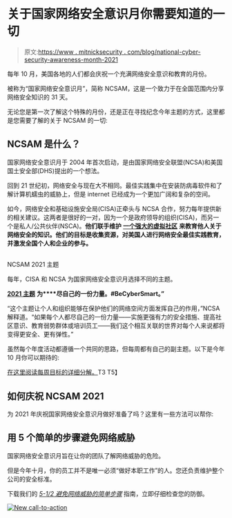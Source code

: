 # 关于国家网络安全意识月你需要知道的一切

> 原文:[https://www . mitnicksecurity . com/blog/national-cyber-security-awareness-month-2021](https://www.mitnicksecurity.com/blog/national-cyber-security-awareness-month-2021)

每年 10 月，美国各地的人们都会庆祝一个充满网络安全意识和教育的月份。

被称为“国家网络安全意识月”，简称 NCSAM，这是一个致力于在全国范围内分享网络安全知识的 31 天。

无论您是第一次了解这个特殊的月份，还是正在寻找纪念今年主题的方式，这里都是您需要了解的关于 NCSAM 的一切:

## NCSAM 是什么？

国家网络安全意识月于 2004 年首次启动，是由国家网络安全联盟(NCSA)和美国国土安全部(DHS)提出的一个想法。

回到 21 世纪初，网络安全与现在大不相同。最佳实践集中在安装防病毒软件和了解计算机蠕虫的威胁上，但是 internet 已经成为一个更加广阔和复杂的空间。

如今，网络安全和基础设施安全局(CISA)正牵头与 NCSA 合作，努力每年提供新的相关建议。这两者是很好的一对，因为一个是政府领导的组织(CISA)，而另一个是私人/公共伙伴(NSCA)。**他们联手维护** [**一个强大的虚拟社区**](https://staysafeonline.org/cybersecurity-awareness-month/) **来教育他人关于网络安全的知识。他们的目标是收集资源，对美国人进行网络安全最佳实践教育，并激发全国个人和企业的参与。**

## 
NCSAM 2021 主题

每年，CISA 和 NCSA 为国家网络安全意识月选择不同的主题。

[**2021 主题**](https://staysafeonline.org/cybersecurity-awareness-month/theme/) **为****尽自己的一份力量。#BeCyberSmart。”**

“这个主题让个人和组织能够在保护他们的网络空间方面发挥自己的作用，”NCSA 解释道。“如果每个人都尽自己的一份力量——实施更强有力的安全措施、提高社区意识、教育弱势群体或培训员工——我们这个相互关联的世界对每个人来说都将变得更安全、更有弹性。”

虽然每个年度活动都遵循一个共同的思路，但每周都有自己的副主题。以下是今年 10 月你可以期待的:

 [在这里阅读每周目标的详细分解。](https://staysafeonline.org/cybersecurity-awareness-month/theme/)T3
T5】

## 如何庆祝 NCSAM 2021

为 2021 年庆祝国家网络安全意识月做好准备了吗？这里有一些方法可以帮你:

## 用 5 个简单的步骤避免网络威胁

国家网络安全意识月旨在让你的团队了解网络威胁的危险。

但是今年十月，你的员工并不是唯一必须“做好本职工作”的人。您还负责维护整个公司的安全标准。

下载我们的 [*5-1/2 避免网络威胁的简单步骤*](https://www.mitnicksecurity.com/lp-easy-steps-to-avoid-cyber-threats) 指南，立即仔细检查您的防御。

[![New call-to-action](../Images/95ee2efaa0b0e1050f47338da41f7869.png)](https://cta-redirect.hubspot.com/cta/redirect/3875471/7f9b1de1-cf7c-4700-8892-cdf9402b32cf)